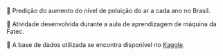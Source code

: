 💨 Predição do aumento do nível de poluição do ar a cada ano no Brasil.

💨 Atividade desenvolvida durante a aula de aprendizagem de máquina da Fatec.

💨 A base de dados utilizada se encontra disponível no [Kaggle](https://www.kaggle.com/datasets/totoro29/air-pollution-level/).
